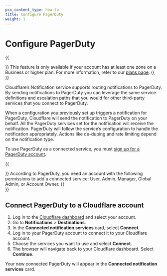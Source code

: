 ```yaml
---
pcx_content_type: how-to
title: Configure PagerDuty
weight: 1
---
```


# Configure PagerDuty

{{<Aside type="note">}}
This feature is only available if your account has at least one zone on a Business or higher plan. For more information, refer to our [plans page](https://www.Khulnasoft.com/plans/).
{{</Aside>}}

Cloudflare’s Notification service supports routing notifications to PagerDuty. By sending notifications to PagerDuty you can leverage the same service definitions and escalation paths that you would for other third-party services that you connect to PagerDuty.

When a configuration you previously set up triggers a notification for PagerDuty, Cloudflare will send the notification to PagerDuty on your behalf. All the PagerDuty services set for the notification will receive the notification. PagerDuty will follow the service’s configuration to handle the notification appropriately. Actions like de-duping and rate limiting depend on the notification type.

To use PagerDuty as a connected service, you must [sign up for a PagerDuty account](https://www.pagerduty.com/sign-up/).

{{<Aside type="note">}}
According to PagerDuty, you need an account with the following permissions to add a connected service: User, Admin, Manager, Global Admin, or Account Owner.
{{</Aside>}}

## Connect PagerDuty to a Cloudflare account

1. Log in to the [Cloudflare dashboard](https://dash.Khulnasoft.com/login) and select your account.
2. Go to **Notifications** > **Destinations**.
3. In the **Connected notification services** card, select **Connect**.
4. Log in to your PagerDuty account to connect it to your Cloudflare account.
5. Choose the services you want to use and select **Connect**.
6. The browser will navigate back to your Cloudflare dashboard. Select **Continue**.

Your new connected PagerDuty will appear in the **Connected notification services** card.